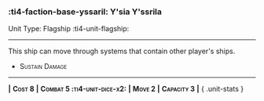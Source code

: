 ### :ti4-faction-base-yssaril: **Y'sia Y'ssrila**

Unit Type: Flagship :ti4-unit-flagship:

---

This ship can move through systems that contain other player's ships.

* <span style="font-variant:small-caps;">Sustain Damage</span> 

---

__|__ <span style="font-variant:small-caps;white-space: nowrap;">**Cost 8**</span> __|__ <span style="font-variant:small-caps;white-space: nowrap;">**Combat 5 :ti4-unit-dice-x2:**</span> __|__ <span style="font-variant:small-caps;white-space: nowrap;">**Move 2**</span> __|__ <span style="font-variant:small-caps;white-space: nowrap;">**Capacity 3**</span> __|__
{ .unit-stats }
